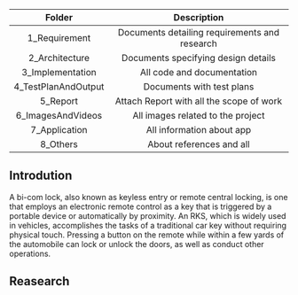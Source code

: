 
|Folder|Description|
|:-:|:--:|
|1_Requirement|Documents detailing requirements and research|
|2_Architecture|Documents specifying design details|
|3_Implementation|All code and documentation|
|4_TestPlanAndOutput|Documents with test plans|
|5_Report|Attach Report with all the scope of work|
|6_ImagesAndVideos|All images related to the project|
|7_Application|All information about app|
|8_Others|About references and all|
## Introdution
A bi-com lock, also known as keyless entry or remote central locking, is one that employs an electronic remote control as a key that is triggered by a portable device or automatically by proximity. An RKS, which is widely used in vehicles, accomplishes the tasks of a traditional car key without requiring physical touch. Pressing a button on the remote while within a few yards of the automobile can lock or unlock the doors, as well as conduct other operations.
## Reasearch
